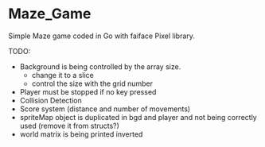# Maze_Game
Simple Maze game coded in Go with faiface Pixel library.

TODO:
- Background is being controlled by the array size.
   - change it to a slice
   - control the size with the grid number
- Player must be stopped if no key pressed
- Collision Detection
- Score system (distance and number of movements)
- spriteMap object is duplicated in bgd and player and not being correctly used (remove it from structs?)
- world matrix is being printed inverted
